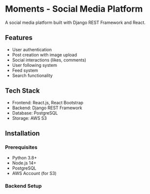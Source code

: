 # Moments - Social Media Platform

A social media platform built with Django REST Framework and React.

## Features

- User authentication
- Post creation with image upload
- Social interactions (likes, comments)
- User following system
- Feed system
- Search functionality

## Tech Stack

- Frontend: React.js, React Bootstrap
- Backend: Django REST Framework
- Database: PostgreSQL
- Storage: AWS S3

## Installation

### Prerequisites

- Python 3.8+
- Node.js 14+
- PostgreSQL
- AWS Account (for S3)

### Backend Setup
